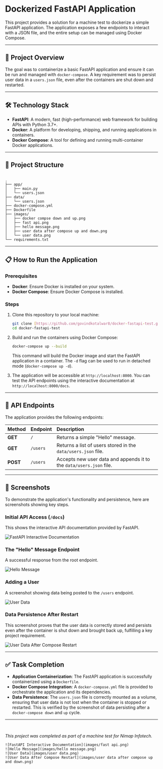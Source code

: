 
# Dockerized FastAPI Application

This project provides a solution for a machine test to dockerize a simple FastAPI application. The application exposes a few endpoints to interact with a JSON file, and the entire setup can be managed using Docker Compose.

---

## 🚀 Project Overview

The goal was to containerize a basic FastAPI application and ensure it can be run and managed with `docker-compose`. A key requirement was to persist user data in a `users.json` file, even after the containers are shut down and restarted.

---

## 🛠️ Technology Stack

* **FastAPI**: A modern, fast (high-performance) web framework for building APIs with Python 3.7+.
* **Docker**: A platform for developing, shipping, and running applications in containers.
* **Docker Compose**: A tool for defining and running multi-container Docker applications.

---

## 📂 Project Structure

```

.
├── app/
│   ├── main.py
│   └── users.json
├── data/
│   └── users.json
├── docker-compose.yml
├── Dockerfile
├── images/
│   ├── docker compse down and up.png
│   ├── fast api.png
│   ├── hello message.png
│   ├── user data after compose up and down.png
│   └── user data.png
└── requirements.txt

````

---

## 📋 How to Run the Application

### Prerequisites

* **Docker**: Ensure Docker is installed on your system.
* **Docker Compose**: Ensure Docker Compose is installed.

### Steps

1.  Clone this repository to your local machine:
    ```bash
    git clone [https://github.com/govindkotalwar8/docker-fastapi-test.git](https://github.com/govindkotalwar8/docker-fastapi-test.git)
    cd docker-fastapi-test
    ```

2.  Build and run the containers using Docker Compose:
    ```bash
    docker-compose up --build
    ```
    This command will build the Docker image and start the FastAPI application in a container. The `-d` flag can be used to run in detached mode (`docker-compose up -d`).

3.  The application will be accessible at `http://localhost:8000`. You can test the API endpoints using the interactive documentation at `http://localhost:8000/docs`.

---

## 🎯 API Endpoints

The application provides the following endpoints:

| Method | Endpoint | Description |
| :--- | :--- | :--- |
| **GET** | `/` | Returns a simple "Hello" message. |
| **GET** | `/users` | Returns a list of users stored in the `data/users.json` file. |
| **POST** | `/users` | Accepts new user data and appends it to the `data/users.json` file. |

---

## 📸 Screenshots

To demonstrate the application's functionality and persistence, here are screenshots showing key steps.

### Initial API Access (`/docs`)
This shows the interactive API documentation provided by FastAPI.

![FastAPI Interactive Documentation](images/fast%20api.png)

### The "Hello" Message Endpoint
A successful response from the root endpoint.

![Hello Message](images/hello%20message.png)

### Adding a User
A screenshot showing data being posted to the `/users` endpoint.

![User Data](images/user%20data.png)

### Data Persistence After Restart
This screenshot proves that the user data is correctly stored and persists even after the container is shut down and brought back up, fulfilling a key project requirement.

![User Data After Compose Restart](images/user%20data%20after%20compose%20up%20and%20down.png)

---

## ✅ Task Completion

* **Application Containerization**: The FastAPI application is successfully containerized using a `Dockerfile`.
* **Docker Compose Integration**: A `docker-compose.yml` file is provided to orchestrate the application and its dependencies.
* **Data Persistence**: The `users.json` file is correctly mounted as a volume, ensuring that user data is not lost when the container is stopped or restarted. This is verified by the screenshot of data persisting after a `docker-compose down` and `up` cycle.

---

<br>

_This project was completed as part of a machine test for Nimap Infotech._
````
![FastAPI Interactive Documentation](images/fast api.png)
![Hello Message](images/hello message.png)
![User Data](images/user data.png)
![User Data After Compose Restart](images/user data after compose up and down.png)